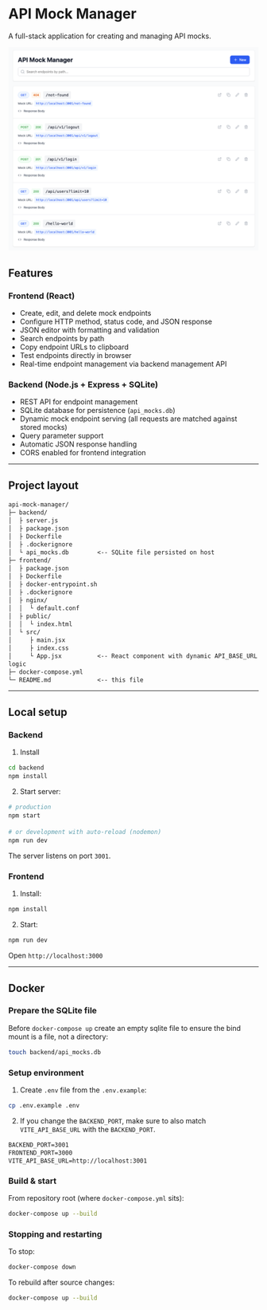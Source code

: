 # API Mock Manager

A full-stack application for creating and managing API mocks.

![Screenshot](screenshots/image.png)

## Features

### Frontend (React)
- Create, edit, and delete mock endpoints
- Configure HTTP method, status code, and JSON response
- JSON editor with formatting and validation
- Search endpoints by path
- Copy endpoint URLs to clipboard
- Test endpoints directly in browser
- Real-time endpoint management via backend management API

### Backend (Node.js + Express + SQLite)
- REST API for endpoint management
- SQLite database for persistence (`api_mocks.db`)
- Dynamic mock endpoint serving (all requests are matched against stored mocks)
- Query parameter support
- Automatic JSON response handling
- CORS enabled for frontend integration

---

## Project layout

```
api-mock-manager/
├─ backend/
│  ├ server.js
│  ├ package.json
│  ├ Dockerfile
│  ├ .dockerignore
│  └ api_mocks.db        <-- SQLite file persisted on host
├─ frontend/
│  ├ package.json
│  ├ Dockerfile
│  ├ docker-entrypoint.sh
│  ├ .dockerignore
│  ├ nginx/
│  │  └ default.conf
│  ├ public/
│  │  └ index.html
│  └ src/
│     ├ main.jsx
│     ├ index.css
│     └ App.jsx          <-- React component with dynamic API_BASE_URL logic
├─ docker-compose.yml
└─ README.md             <-- this file
```

---

## Local setup

### Backend
1. Install
```bash
cd backend
npm install
```
2. Start server:
```bash
# production
npm start

# or development with auto-reload (nodemon)
npm run dev
```
The server listens on port `3001`.

### Frontend
1. Install:
```bash
npm install
```
2. Start:
```bash
npm run dev
```
Open `http://localhost:3000`

---

## Docker

### Prepare the SQLite file
Before `docker-compose up` create an empty sqlite file to ensure the bind mount is a file, not a directory:
```bash
touch backend/api_mocks.db
```

### Setup environment
1. Create `.env` file from the `.env.example`:
```bash
cp .env.example .env
```

2. If you change the `BACKEND_PORT`, make sure to also match `VITE_API_BASE_URL` with the `BACKEND_PORT`.
```env
BACKEND_PORT=3001
FRONTEND_PORT=3000
VITE_API_BASE_URL=http://localhost:3001
```

### Build & start
From repository root (where `docker-compose.yml` sits):
```bash
docker-compose up --build
```

### Stopping and restarting
To stop:
```bash
docker-compose down
```
To rebuild after source changes:
```bash
docker-compose up --build
```
